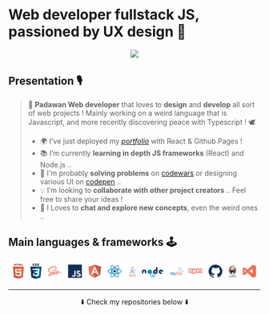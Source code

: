 # Web developer fullstack JS, passioned by UX design 🎨

<p align='center'> <a target='blank' href='https://louiiuol.github.io/louiiuol/' ><img src='./resources/intro.gif' /></a> </p>

## Presentation 🎙

> 🚀 **Padawan Web developer** that loves to **design** and **develop** all sort of web projects ! Mainly working on a weird language that is Javascript, and  more recently discovering peace with Typescript ! 🕊
>
> - 🌍 I've just deployed my *[portfolio](https://louiiuol.github.io/louiiuol/)* with React & Github Pages !
> - 📚 I’m currently **learning in depth JS frameworks** (React) and Node.js ..
> - 🎨 I'm probably **solving problems** on [codewars](https://www.codewars.com/users/louiiuol/completed) or designing various UI on [codepen](https://codepen.io/louiiuol) ..
> - 💡 I’m looking to **collaborate with other project creators** .. Feel free to share your ideas !
> - 🤔 I Loves to **chat and explore new concepts**, even the weird ones ..

## Main languages & frameworks 🕹

<p align='center'> <img alt="main skills" src="./resources/skills.png" /> </p>

***

<p align='center'>⬇️ Check my repositories below ⬇️</p>
